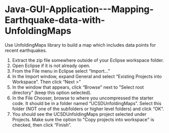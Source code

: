# Java-GUI-Application---Mapping-Earthquake-data-with-UnfoldingMaps
Use UnfoldingMaps library to build a map which includes data points for recent earthquakes.

1. Extract the zip file somewhere outside of your Eclipse
workspace folder.
2. Open Eclipse if it is not already open.
3. From the File menu in Eclipse select “Import…”
4. In the Import window, expand General and select “Existing
Projects into Workspace”. Then click “Next >”
5. In the window that appears, click “Browse” next to
"Select root directory” (keep this option selected).
6. In the File Chooser, browse to where you uncompressed the
starter code. It should be in a folder named “UCSDUnfoldingMaps”. Select this
folder (NOT one of the subfolders or higher level folders) and click “OK”.
7. You should see the UCSDUnfoldingMaps project selected
under Projects. Make sure the option to "Copy projects into
workspace" is checked, then click “Finish”.
